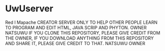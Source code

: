 # UwUserver
Red l Mapache
CREATOR SERVER ONLY TO HELP OTHER PEOPLE LEARN TO PROGRAM AND EDIT HTML, JAVA SCRIP AND PHYTON. OWNER NATSUWU
IF YOU CLONE THIS REPOSITORY, PLEASE GIVE CREDIT FROM THE OWNER, IF YOU DOWNLOAD ANYTHING FROM THIS REPOSITORY AND SHARE IT, PLEASE GIVE CREDIT TO THAT. NATSUWU OWNER
